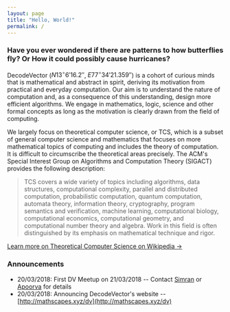 ```yaml
---
layout: page
title: "Hello, World!"
permalink: /
---
```


### Have you ever wondered if there are patterns to how butterflies fly? Or How it could possibly cause hurricanes?

DecodeVector ($N 13^{\circ} 6' 16.2''$, $E 77^{\circ} 34' 21.359''$) is a cohort of curious minds that is mathematical and abstract in spirit, deriving its motivation from practical and everyday computation.
Our aim is to understand the nature of computation and, as a consequence of this understanding, design more efficient algorithms. We engage in mathematics, logic, science and other formal concepts as long as the motivation is clearly drawn from the field of computing.

We largely focus on theoretical computer science, or TCS, which is a subset of general computer science and mathematics that focuses on more mathematical topics of computing and includes the theory of computation. It is difficult to circumscribe the theoretical areas precisely. The ACM's Special Interest Group on Algorithms and Computation Theory (SIGACT) provides the following description:

> TCS covers a wide variety of topics including algorithms, data structures, computational complexity, parallel and distributed computation, probabilistic computation, quantum computation, automata theory, information theory, cryptography, program semantics and verification, machine learning, computational biology, computational economics, computational geometry, and computational number theory and algebra. Work in this field is often distinguished by its emphasis on mathematical technique and rigor.

[Learn more on Theoretical Computer Science on Wikipedia →](https://en.wikipedia.org/wiki/Theoretical_computer_science)

### Announcements
- 20/03/2018: First DV Meetup on 21/03/2018 -- Contact [Simran](mailto:simran.singh9@yahoo.com) or [Apoorva](mailto:apoorva.a1998@gmail.com) for details
- 20/03/2018: Announcing DecodeVector's website --  [http://mathscapes.xyz/dv](http://mathscapes.xyz/dv)
